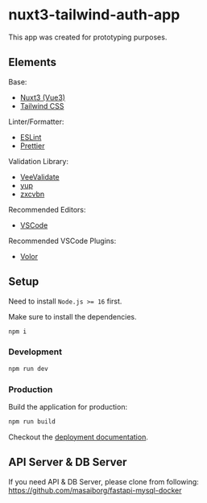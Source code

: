 # nuxt3-tailwind-auth-app

This app was created for prototyping purposes.

## Elements

Base:
- [Nuxt3 (Vue3)](https://v3.nuxtjs.org/)
- [Tailwind CSS](https://tailwindcss.com/)

Linter/Formatter:
- [ESLint](https://eslint.org/)
- [Prettier](https://prettier.io/)

Validation Library:
- [VeeValidate](https://vee-validate.logaretm.com/v4/)
- [yup](https://www.npmjs.com/package/yup)
- [zxcvbn](https://github.com/dropbox/zxcvbn)

Recommended Editors:
- [VSCode](https://code.visualstudio.com/)

Recommended VSCode Plugins:
- [Volor](https://marketplace.visualstudio.com/items?itemName=johnsoncodehk.volar)

## Setup

Need to install `Node.js >= 16` first.

Make sure to install the dependencies.

```bash
npm i
```

### Development

```bash
npm run dev
```

### Production

Build the application for production:

```bash
npm run build
```

Checkout the [deployment documentation](https://v3.nuxtjs.org/docs/deployment).


## API Server & DB Server

If you need API & DB Server, please clone from following:  
https://github.com/masaiborg/fastapi-mysql-docker
